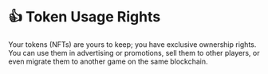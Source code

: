 # 👍 Token Usage Rights

Your tokens (NFTs) are yours to keep; you have exclusive ownership rights. You can use them in advertising or promotions, sell them to other players, or even migrate them to another game on the same blockchain.&#x20;
